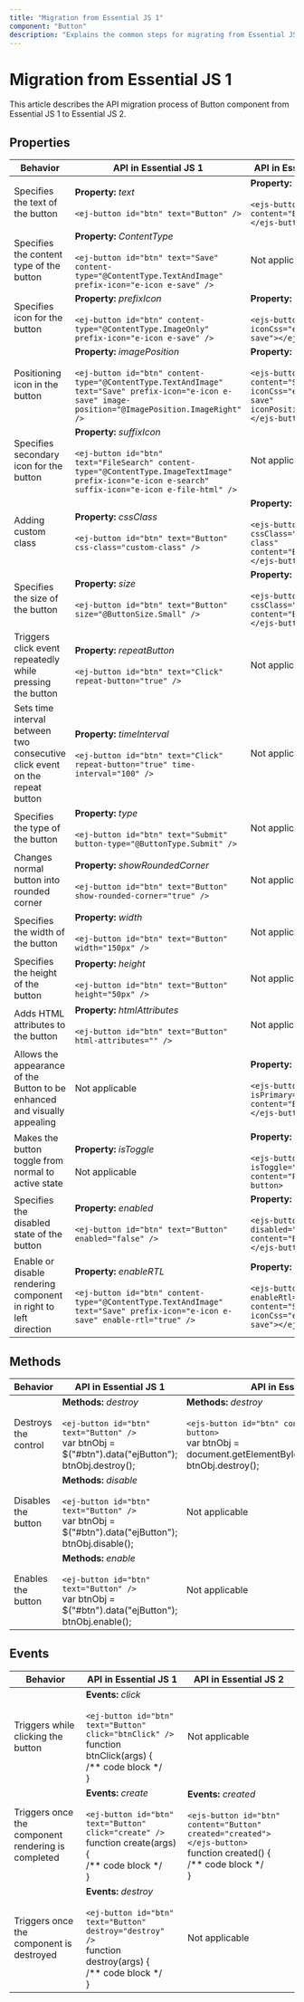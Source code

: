 ```yaml
---
title: "Migration from Essential JS 1"
component: "Button"
description: "Explains the common steps for migrating from Essential JS 1 application to Essential JS 2 components especially, button component."
---
```


# Migration from Essential JS 1

This article describes the API migration process of Button component from Essential JS 1 to Essential JS 2.

## Properties

| Behavior | API in Essential JS 1 | API in Essential JS 2 |
| --- | --- | --- |
| Specifies the text of the button | **Property:** *text* <br/><br/> `<ej-button id="btn" text="Button" />` | **Property:** *content* <br/><br/> `<ejs-button id="btn" content="Button"></ejs-button>` |
| Specifies the content type of the button | **Property:** *ContentType* <br/><br/>  `<ej-button id="btn" text="Save" content-type="@ContentType.TextAndImage" prefix-icon="e-icon e-save" />`| Not applicable |
| Specifies icon for the button | **Property:** *prefixIcon* <br/><br/> `<ej-button id="btn" content-type="@ContentType.ImageOnly" prefix-icon="e-icon e-save" />` | **Property:** *iconCss* <br/><br/> `<ejs-button id="btn" iconCss="e-icons e-save"></ejs-button>` |
| Positioning icon in the button | **Property:** *imagePosition* <br/><br/> `<ej-button id="btn" content-type="@ContentType.TextAndImage" text="Save" prefix-icon="e-icon e-save" image-position="@ImagePosition.ImageRight" />`| **Property:** *iconPosition* <br/><br/> `<ejs-button id="btn" content="Save" iconCss="e-icons e-save" iconPosition="Right"></ejs-button>` |
| Specifies secondary icon for the button | **Property:** *suffixIcon* <br/><br/> `<ej-button id="btn" text="FileSearch" content-type="@ContentType.ImageTextImage" prefix-icon="e-icon e-search" suffix-icon="e-icon e-file-html" />` | Not applicable |
| Adding custom class | **Property:** *cssClass* <br/><br/> `<ej-button id="btn" text="Button" css-class="custom-class" />` | **Property:** *cssClass* <br/><br/> `<ejs-button id="btn" cssClass="custom-class" content="Button"></ejs-button>` |
| Specifies the size of the button | **Property:** *size* <br/><br/> `<ej-button id="btn" text="Button" size="@ButtonSize.Small" />` | **Property:** *cssClass* <br/><br/> `<ejs-button id="btn" cssClass="e-small" content="Button"></ejs-button>` |
| Triggers click event repeatedly while pressing the button | **Property:** *repeatButton* <br/><br/> `<ej-button id="btn" text="Click" repeat-button="true" />` | Not applicable |
| Sets time interval between two consecutive click event on the repeat button | **Property:** *timeInterval* <br/><br/> `<ej-button id="btn" text="Click" repeat-button="true" time-interval="100" />` | Not applicable |
| Specifies the type of the button | **Property:** *type* <br/><br/> `<ej-button id="btn" text="Submit" button-type="@ButtonType.Submit" />` | Not applicable |
| Changes normal button into rounded corner | **Property:** *showRoundedCorner* <br/><br/>  `<ej-button id="btn" text="Button" show-rounded-corner="true" />` | Not applicable |
| Specifies the width of the button | **Property:** *width* <br/><br/> `<ej-button id="btn" text="Button" width="150px" />` | Not applicable |
| Specifies the height of the button | **Property:** *height* <br/><br/> `<ej-button id="btn" text="Button" height="50px" />` | Not applicable |
| Adds HTML attributes to the button | **Property:** *htmlAttributes* <br/><br/> `<ej-button id="btn" text="Button" html-attributes="" />` | Not applicable |
| Allows the appearance of the Button to be enhanced and visually appealing | Not applicable | **Property:** *isPrimary* <br/><br/> `<ejs-button id="btn" isPrimary="true" content="Button"></ejs-button>` |
| Makes the button toggle from normal to active state | **Property:** *isToggle* <br/><br/> Not applicable | **Property:** *isToggle* <br/><br/> `<ejs-button id="btn" isToggle="true" content="Play"></ejs-button>`  |
| Specifies the disabled state of the button | **Property:** *enabled* <br/><br/> `<ej-button id="btn" text="Button" enabled="false" />` | **Property:** *disabled* <br/><br/> `<ejs-button id="btn" disabled="true" content="Button"></ejs-button>` |
| Enable or disable rendering component in right to left direction | **Property:** *enableRTL* <br/><br/>  `<ej-button id="btn" content-type="@ContentType.TextAndImage" text="Save" prefix-icon="e-icon e-save" enable-rtl="true" />` | **Property:** *enableRtl* <br/><br/> `<ejs-button id="btn" enableRtl="true" content="Save" iconCss="e-icons e-save"></ejs-button>` |

## Methods

| Behavior | API in Essential JS 1 | API in Essential JS 2 |
| --- | --- | --- |
| Destroys the control | **Methods:** *destroy* <br/><br/> `<ej-button id="btn" text="Button" />` <br/> var btnObj = $("#btn").data("ejButton");<br/>btnObj.destroy(); | **Methods:** *destroy* <br/><br/> `<ejs-button id="btn" content="Button"></ejs-button>` <br/> var btnObj = document.getElementById("btn").ej2_instances[0];<br/>btnObj.destroy(); |
| Disables the button | **Methods:** *disable* <br/><br/> `<ej-button id="btn" text="Button" />` <br/> var btnObj = $("#btn").data("ejButton");<br/>btnObj.disable(); | Not applicable |
| Enables the button | **Methods:** *enable* <br/><br/> `<ej-button id="btn" text="Button" />` <br/> var btnObj = $("#btn").data("ejButton");<br/>btnObj.enable(); | Not applicable |

## Events

| Behavior | API in Essential JS 1 | API in Essential JS 2 |
| --- | --- | --- |
| Triggers while clicking the button | **Events:** *click* <br/><br/> `<ej-button id="btn" text="Button" click="btnClick" />` <br/>function btnClick(args) {<br/>/** code block */<br/>} | Not applicable |
| Triggers once the component rendering is completed | **Events:** *create* <br/><br/> `<ej-button id="btn" text="Button" click="create" />` <br/>function create(args) {<br/>/** code block */<br/>} | **Events:** *created* <br/><br/> `<ejs-button id="btn" content="Button" created="created"></ejs-button>`<br/>function created() {<br/>/** code block */<br/>} |
| Triggers once the component is destroyed | **Events:** *destroy* <br/><br/> `<ej-button id="btn" text="Button" destroy="destroy" />` <br/>function destroy(args) {<br/>/** code block */<br/>} | Not applicable |